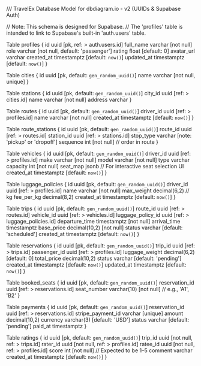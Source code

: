 /// TravelEx Database Model for dbdiagram.io - v2 (UUIDs & Supabase Auth)

// Note: This schema is designed for Supabase.
// The 'profiles' table is intended to link to Supabase's built-in 'auth.users' table.

Table profiles {
  id           uuid      [pk, ref: > auth.users.id]
  full_name    varchar   [not null]
  role         varchar   [not null, default: 'passenger']
  rating       float     [default: 0]
  avatar_url   varchar
  created_at   timestamptz [default: `now()`]
  updated_at   timestamptz [default: `now()`]
}

Table cities {
  id    uuid     [pk, default: `gen_random_uuid()`]
  name  varchar  [not null, unique]
}

Table stations {
  id       uuid     [pk, default: `gen_random_uuid()`]
  city_id  uuid     [ref: > cities.id]
  name     varchar  [not null]
  address  varchar
}

Table routes {
  id          uuid       [pk, default: `gen_random_uuid()`]
  driver_id   uuid       [ref: > profiles.id]
  name        varchar    [not null]
  created_at  timestamptz  [default: `now()`]
}

Table route_stations {
  id           uuid     [pk, default: `gen_random_uuid()`]
  route_id     uuid     [ref: > routes.id]
  station_id   uuid     [ref: > stations.id]
  stop_type    varchar  [note: 'pickup' or 'dropoff']
  sequence     int      [not null]  // order in route
}

Table vehicles {
  id             uuid       [pk, default: `gen_random_uuid()`]
  driver_id      uuid       [ref: > profiles.id]
  make           varchar    [not null]
  model          varchar    [not null]
  type           varchar
  capacity       int        [not null]
  seat_map       jsonb      // For interactive seat selection UI
  created_at     timestamptz  [default: `now()`]
}

Table luggage_policies {
  id          uuid        [pk, default: `gen_random_uuid()`]
  driver_id   uuid        [ref: > profiles.id]
  name        varchar     [not null]
  max_weight  decimal(6,2)  // kg
  fee_per_kg  decimal(8,2)
  created_at  timestamptz [default: `now()`]
}

Table trips {
  id                 uuid      [pk, default: `gen_random_uuid()`]
  route_id           uuid      [ref: > routes.id]
  vehicle_id         uuid      [ref: > vehicles.id]
  luggage_policy_id  uuid      [ref: > luggage_policies.id]
  departure_time     timestamptz [not null]
  arrival_time       timestamptz
  base_price         decimal(10,2) [not null]
  status             varchar [default: 'scheduled']
  created_at         timestamptz  [default: `now()`]
}

Table reservations {
  id              uuid       [pk, default: `gen_random_uuid()`]
  trip_id         uuid       [ref: > trips.id]
  passenger_id    uuid       [ref: > profiles.id]
  luggage_weight  decimal(6,2) [default: 0]
  total_price     decimal(10,2)
  status          varchar [default: 'pending']
  created_at      timestamptz  [default: `now()`]
  updated_at      timestamptz  [default: `now()`]
}

Table booked_seats {
    id              uuid        [pk, default: `gen_random_uuid()`]
    reservation_id  uuid        [ref: > reservations.id]
    seat_number     varchar(10) [not null] // e.g., 'A1', 'B2'
}

Table payments {
  id                uuid      [pk, default: `gen_random_uuid()`]
  reservation_id    uuid      [ref: > reservations.id]
  stripe_payment_id varchar   [unique]
  amount            decimal(10,2)
  currency          varchar(3) [default: 'USD']
  status            varchar [default: 'pending']
  paid_at           timestamptz
}

Table ratings {
  id         uuid       [pk, default: `gen_random_uuid()`]
  trip_id    uuid       [not null, ref: > trips.id]
  rater_id   uuid       [not null, ref: > profiles.id]
  ratee_id   uuid       [not null, ref: > profiles.id]
  score      int        [not null]  // Expected to be 1–5
  comment    varchar
  created_at timestamptz  [default: `now()`]
}

